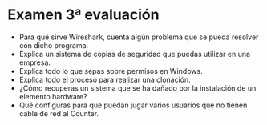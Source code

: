 # Examen 3ª evaluación
- Para qué sirve Wireshark, cuenta algún problema que se pueda resolver con dicho programa.
- Explica un sistema de copias de seguridad que puedas utilizar en una empresa.
- Explica todo lo que sepas sobre permisos en Windows.
- Explica todo el proceso para realizar una clonación.
- ¿Cómo recuperas un sistema que se ha dañado por la instalación de un elemento hardware?
- Qué configuras para que puedan jugar varios usuarios que no tienen cable de red al Counter.
